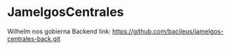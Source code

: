 # JamelgosCentrales
Wilhelm nos gobierna
Backend link: https://github.com/bacileus/jamelgos-centrales-back.git

